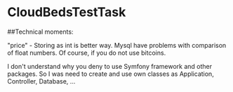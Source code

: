 # CloudBedsTestTask

##Technical moments:

"price" - Storing as int is better way. 
Mysql have problems with comparison of float numbers. 
Of course, if you do not use bitcoins.

I don't understand why you deny to use Symfony framework and other packages. 
So I was need to create and use own classes as Application, Controller, Database, ... 
 